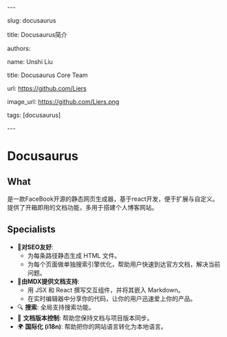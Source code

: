 \---

slug: docusaurus

title: Docusaurus简介

authors:

 name: Unshi Liu

 title: Docusaurus Core Team

 url: https://github.com/Liers

 image_url: https://github.com/Liers.png

tags: [docusaurus]

\---

# Docusaurus

## What

是一款FaceBook开源的静态网页生成器，基于react开发，便于扩展与自定义。提供了开箱即用的文档功能，多用于搭建个人博客网站。

## Specialists

- 🎯**对SEO友好**:
  - 为每条路径静态生成 HTML 文件。
  - 为每个页面做单独搜索引擎优化，帮助用户快速到达官方文档，解决当前问题。
- 📝**由MDX提供文档支持**:
  - 用 JSX 和 React 撰写交互组件，并将其嵌入 Markdown。
  - 在实时编辑器中分享你的代码，让你的用户迅速爱上你的产品。
- 🔍 **搜索**: 全局支持搜索功能。
- 💾 **文档版本控制**: 帮助您保持文档与项目版本同步。
- 🌍 **国际化 (i18n)**: 帮助把你的网站语言转化为本地语言。